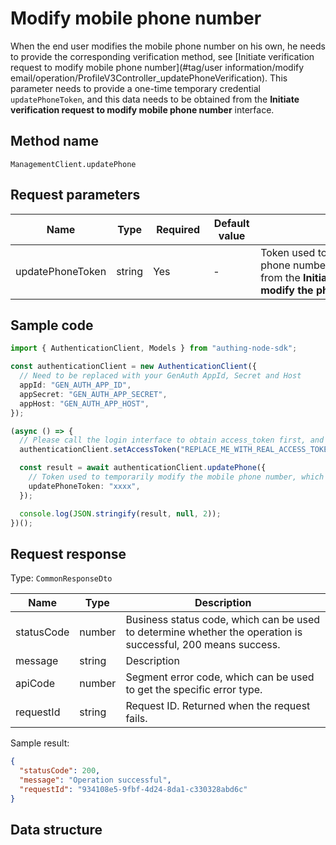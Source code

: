# Modify mobile phone number

<!--
Warning ⚠️:
Do not modify this document directly,
https://github.com/Authing/authing-docs-factory
Use this project to generate
-->

<LastUpdated />

When the end user modifies the mobile phone number on his own, he needs to provide the corresponding verification method, see [Initiate verification request to modify mobile phone number](#tag/user information/modify email/operation/ProfileV3Controller_updatePhoneVerification).
This parameter needs to provide a one-time temporary credential `updatePhoneToken`, and this data needs to be obtained from the **Initiate verification request to modify mobile phone number** interface.

## Method name

`ManagementClient.updatePhone`

## Request parameters

| Name             | Type   | <div style="width:80px">Required</div> | <div style="width:60px">Default value</div> | <div style="width:300px">Description</div>                                                                                                                | <div style="width:200px">Sample value</div> |
| ---------------- | ------ | -------------------------------------- | ------------------------------------------- | --------------------------------------------------------------------------------------------------------------------------------------------------------- | ------------------------------------------- |
| updatePhoneToken | string | Yes                                    | -                                           | Token used to temporarily modify the phone number, which can be obtained from the **Initiate verification request to modify the phone number** interface. | `xxxx`                                      |

## Sample code

```ts
import { AuthenticationClient, Models } from "authing-node-sdk";

const authenticationClient = new AuthenticationClient({
  // Need to be replaced with your GenAuth AppId, Secret and Host
  appId: "GEN_AUTH_APP_ID",
  appSecret: "GEN_AUTH_APP_SECRET",
  appHost: "GEN_AUTH_APP_HOST",
});

(async () => {
  // Please call the login interface to obtain access_token first, and call the setAccessToken method to set access_token
  authenticationClient.setAccessToken("REPLACE_ME_WITH_REAL_ACCESS_TOKEN");

  const result = await authenticationClient.updatePhone({
    // Token used to temporarily modify the mobile phone number, which can be obtained from the verification request interface that initiates the modification of the mobile phone number.
    updatePhoneToken: "xxxx",
  });

  console.log(JSON.stringify(result, null, 2));
})();
```

## Request response

Type: `CommonResponseDto`

| Name       | Type   | Description                                                                                                  |
| ---------- | ------ | ------------------------------------------------------------------------------------------------------------ |
| statusCode | number | Business status code, which can be used to determine whether the operation is successful, 200 means success. |
| message    | string | Description                                                                                                  |
| apiCode    | number | Segment error code, which can be used to get the specific error type.                                        |
| requestId  | string | Request ID. Returned when the request fails.                                                                 |

Sample result:

```json
{
  "statusCode": 200,
  "message": "Operation successful",
  "requestId": "934108e5-9fbf-4d24-8da1-c330328abd6c"
}
```

## Data structure
